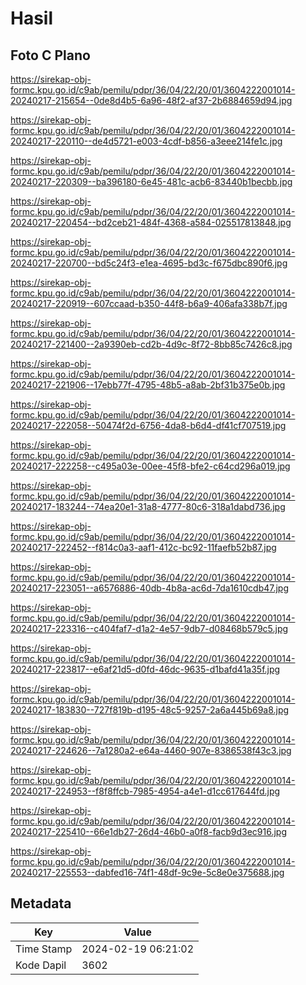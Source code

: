 # Hasil

## Foto C Plano

https://sirekap-obj-formc.kpu.go.id/c9ab/pemilu/pdpr/36/04/22/20/01/3604222001014-20240217-215654--0de8d4b5-6a96-48f2-af37-2b6884659d94.jpg

https://sirekap-obj-formc.kpu.go.id/c9ab/pemilu/pdpr/36/04/22/20/01/3604222001014-20240217-220110--de4d5721-e003-4cdf-b856-a3eee214fe1c.jpg

https://sirekap-obj-formc.kpu.go.id/c9ab/pemilu/pdpr/36/04/22/20/01/3604222001014-20240217-220309--ba396180-6e45-481c-acb6-83440b1becbb.jpg

https://sirekap-obj-formc.kpu.go.id/c9ab/pemilu/pdpr/36/04/22/20/01/3604222001014-20240217-220454--bd2ceb21-484f-4368-a584-025517813848.jpg

https://sirekap-obj-formc.kpu.go.id/c9ab/pemilu/pdpr/36/04/22/20/01/3604222001014-20240217-220700--bd5c24f3-e1ea-4695-bd3c-f675dbc890f6.jpg

https://sirekap-obj-formc.kpu.go.id/c9ab/pemilu/pdpr/36/04/22/20/01/3604222001014-20240217-220919--607ccaad-b350-44f8-b6a9-406afa338b7f.jpg

https://sirekap-obj-formc.kpu.go.id/c9ab/pemilu/pdpr/36/04/22/20/01/3604222001014-20240217-221400--2a9390eb-cd2b-4d9c-8f72-8bb85c7426c8.jpg

https://sirekap-obj-formc.kpu.go.id/c9ab/pemilu/pdpr/36/04/22/20/01/3604222001014-20240217-221906--17ebb77f-4795-48b5-a8ab-2bf31b375e0b.jpg

https://sirekap-obj-formc.kpu.go.id/c9ab/pemilu/pdpr/36/04/22/20/01/3604222001014-20240217-222058--50474f2d-6756-4da8-b6d4-df41cf707519.jpg

https://sirekap-obj-formc.kpu.go.id/c9ab/pemilu/pdpr/36/04/22/20/01/3604222001014-20240217-222258--c495a03e-00ee-45f8-bfe2-c64cd296a019.jpg

https://sirekap-obj-formc.kpu.go.id/c9ab/pemilu/pdpr/36/04/22/20/01/3604222001014-20240217-183244--74ea20e1-31a8-4777-80c6-318a1dabd736.jpg

https://sirekap-obj-formc.kpu.go.id/c9ab/pemilu/pdpr/36/04/22/20/01/3604222001014-20240217-222452--f814c0a3-aaf1-412c-bc92-11faefb52b87.jpg

https://sirekap-obj-formc.kpu.go.id/c9ab/pemilu/pdpr/36/04/22/20/01/3604222001014-20240217-223051--a6576886-40db-4b8a-ac6d-7da1610cdb47.jpg

https://sirekap-obj-formc.kpu.go.id/c9ab/pemilu/pdpr/36/04/22/20/01/3604222001014-20240217-223316--c404faf7-d1a2-4e57-9db7-d08468b579c5.jpg

https://sirekap-obj-formc.kpu.go.id/c9ab/pemilu/pdpr/36/04/22/20/01/3604222001014-20240217-223817--e6af21d5-d0fd-46dc-9635-d1bafd41a35f.jpg

https://sirekap-obj-formc.kpu.go.id/c9ab/pemilu/pdpr/36/04/22/20/01/3604222001014-20240217-183830--727f819b-d195-48c5-9257-2a6a445b69a8.jpg

https://sirekap-obj-formc.kpu.go.id/c9ab/pemilu/pdpr/36/04/22/20/01/3604222001014-20240217-224626--7a1280a2-e64a-4460-907e-8386538f43c3.jpg

https://sirekap-obj-formc.kpu.go.id/c9ab/pemilu/pdpr/36/04/22/20/01/3604222001014-20240217-224953--f8f8ffcb-7985-4954-a4e1-d1cc617644fd.jpg

https://sirekap-obj-formc.kpu.go.id/c9ab/pemilu/pdpr/36/04/22/20/01/3604222001014-20240217-225410--66e1db27-26d4-46b0-a0f8-facb9d3ec916.jpg

https://sirekap-obj-formc.kpu.go.id/c9ab/pemilu/pdpr/36/04/22/20/01/3604222001014-20240217-225553--dabfed16-74f1-48df-9c9e-5c8e0e375688.jpg


## Metadata

| Key        | Value               |
| ---------- | ------------------- |
| Time Stamp | 2024-02-19 06:21:02 |
| Kode Dapil | 3602                |



